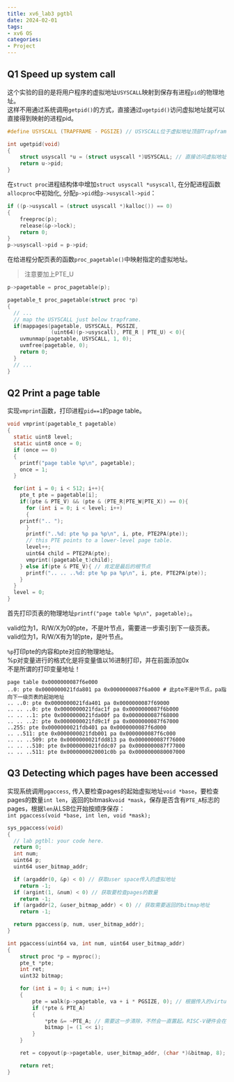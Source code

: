 ```yaml
---
title: xv6_lab3 pgtbl
date: 2024-02-01
tags:
- xv6 OS
categories:
- Project
---
```


## Q1 Speed up system call

这个实验的目的是将用户程序的虚拟地址`USYSCALL`映射到保存有进程`pid`的物理地址。  
这样不用通过系统调用`getpid()`的方式，直接通过`ugetpid()`访问虚拟地址就可以直接得到映射的进程pid。

```c
#define USYSCALL (TRAPFRAME - PGSIZE) // USYSCALL位于虚拟地址顶部Trapframe下面一个page

int ugetpid(void)
{
	struct usyscall *u = (struct usyscall *)USYSCALL; // 直接访问虚拟地址
	return u->pid;
}
```

在`struct proc`进程结构体中增加`struct usyscall *usyscall`, 在分配进程函数`allocproc`中初始化, 分配`p->pid`给`p->usyscall->pid`：

```c
if ((p->usyscall = (struct usyscall *)kalloc()) == 0)
{
	freeproc(p);
	release(&p->lock);
	return 0;
}
p->usyscall->pid = p->pid;
```

在给进程分配页表的函数`proc_pagetable()`中映射指定的虚拟地址。
> 注意要加上PTE_U

```c
p->pagetable = proc_pagetable(p);

pagetable_t proc_pagetable(struct proc *p)
{
  // ...
  // map the USYSCALL just below trapframe.
  if(mappages(pagetable, USYSCALL, PGSIZE,
              (uint64)(p->usyscall), PTE_R | PTE_U) < 0){
    uvmunmap(pagetable, USYSCALL, 1, 0);
    uvmfree(pagetable, 0);
    return 0;
  }
  // ...
}
```

## Q2 Print a page table

实现`vmprint`函数，打印进程`pid==1`的page table。

```c
void vmprint(pagetable_t pagetable)
{
  static uint8 level;
  static uint8 once = 0;
  if (once == 0)
  {
  	printf("page table %p\n", pagetable);
	once = 1;
  }

  for(int i = 0; i < 512; i++){
    pte_t pte = pagetable[i];
    if((pte & PTE_V) && (pte & (PTE_R|PTE_W|PTE_X)) == 0){
      for (int i = 0; i < level; i++)
      {
	printf(".. ");
      }
      printf("..%d: pte %p pa %p\n", i, pte, PTE2PA(pte));
      // this PTE points to a lower-level page table.
      level++;
      uint64 child = PTE2PA(pte);
      vmprint((pagetable_t)child);
    } else if(pte & PTE_V){ // 肯定是最后的根节点
      printf(".. .. ..%d: pte %p pa %p\n", i, pte, PTE2PA(pte));
    }
  }
  level = 0;
}
```

首先打印页表的物理地址`printf("page table %p\n", pagetable);`。

valid位为1，R/W/X为0的pte，不是叶节点，需要进一步索引到下一级页表。  
valid位为1，R/W/X有为1的pte，是叶节点。

`%p`打印pte的内容和pte对应的物理地址。  
%p对变量进行的格式化是将变量值以16进制打印，并在前面添加0x  
不是所谓的打印变量地址！

```shell
page table 0x0000000087f6e000
..0: pte 0x0000000021fda801 pa 0x0000000087f6a000 # 此pte不是叶节点，pa指向下一级页表的起始地址
.. ..0: pte 0x0000000021fda401 pa 0x0000000087f69000
.. .. ..0: pte 0x0000000021fdac1f pa 0x0000000087f6b000
.. .. ..1: pte 0x0000000021fda00f pa 0x0000000087f68000
.. .. ..2: pte 0x0000000021fd9c1f pa 0x0000000087f67000
..255: pte 0x0000000021fdb401 pa 0x0000000087f6d000
.. ..511: pte 0x0000000021fdb001 pa 0x0000000087f6c000
.. .. ..509: pte 0x0000000021fdd813 pa 0x0000000087f76000
.. .. ..510: pte 0x0000000021fddc07 pa 0x0000000087f77000
.. .. ..511: pte 0x0000000020001c0b pa 0x0000000080007000
```

## Q3 Detecting which pages have been accessed

实现系统调用`pgaccess`, 传入要检查pages的起始虚拟地址`void *base`，要检查pages的数量`int len`，返回的bitmask`void *mask`，保存是否含有`PTE_A`标志的pages，根据`len`从LSB位开始按顺序保存：  
`int pgaccess(void *base, int len, void *mask);`

```c
sys_pgaccess(void)
{
  // lab pgtbl: your code here.
  return 0;
  int num;
  uint64 p;
  uint64 user_bitmap_addr;

  if (argaddr(0, &p) < 0) // 获取user space传入的虚拟地址
    return -1;
  if (argint(1, &num) < 0) // 获取要检查pages的数量
    return -1;
  if (argaddr(2, &user_bitmap_addr) < 0) // 获取需要返回的bitmap地址
    return -1;

  return pgaccess(p, num, user_bitmap_addr);
}

int pgaccess(uint64 va, int num, uint64 user_bitmap_addr)
{
	struct proc *p = myproc();
	pte_t *pte;
	int ret;
	uint32 bitmap;

	for (int i = 0; i < num; i++)
	{
		pte = walk(p->pagetable, va + i * PGSIZE, 0); // 根据传入的virtual address找到对应的最后一层pte
		if (*pte & PTE_A)
		{
			*pte &= ~PTE_A; // 需要这一步清除，不然会一直置起。RISC-V硬件会在访问到该页的时候自动置起PTE_A
			bitmap |= (1 << i);
		}
	}

	ret = copyout(p->pagetable, user_bitmap_addr, (char *)&bitmap, 8); // 拷贝bitmap回user space，即user_bitmap_addr地址。

	return ret;
}
```
